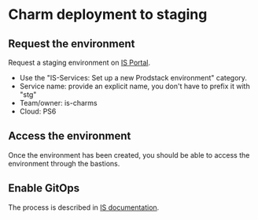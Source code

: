 # Charm deployment to staging


## Request the environment 

Request a staging environment on [IS Portal](https://portal.admin.canonical.com/requests/new).
  - Use the "IS-Services: Set up a new Prodstack environment" category.
  - Service name: provide an explicit name, you don't have to prefix it with "stg"
  - Team/owner: is-charms
  - Cloud: PS6


## Access the environment

Once the environment has been created, you should be able to access the environment through the bastions.

## Enable GitOps

The process is described in [IS documentation](https://canonical-information-systems-documentation.readthedocs-hosted.com/en/latest/products/devopsenv/how-to/gitops-manage-existing-model/).
